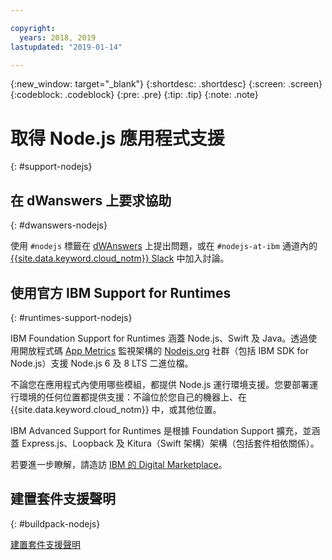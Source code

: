 ```yaml
---

copyright:
  years: 2018, 2019
lastupdated: "2019-01-14"

---
```


{:new_window: target="_blank"}
{:shortdesc: .shortdesc}
{:screen: .screen}
{:codeblock: .codeblock}
{:pre: .pre}
{:tip: .tip}
{:note: .note}

# 取得 Node.js 應用程式支援
{: #support-nodejs}

## 在 dWanswers 上要求協助
{: #dwanswers-nodejs}

使用 `#nodejs` 標籤在 [dWAnswers](https://developer.ibm.com/answers/smartspace/nodejs/) 上提出問題，或在 `#nodejs-at-ibm` 通道內的 [{{site.data.keyword.cloud_notm}} Slack](https://slack-invite-ibm-cloud-tech.mybluemix.net/) 中加入討論。

## 使用官方 IBM Support for Runtimes
{: #runtimes-support-nodejs}

IBM Foundation Support for Runtimes 涵蓋 Node.js、Swift 及 Java。透過使用開放程式碼 [App Metrics](https://developer.ibm.com/node/monitoring-post-mortem/application-metrics-node-js/) 監視架構的 [Nodejs.org](https://nodejs.org/) 社群（包括 IBM SDK for Node.js）支援 Node.js 6 及 8 LTS 二進位檔。

不論您在應用程式內使用哪些模組，都提供 Node.js 運行環境支援。您要部署運行環境的任何位置都提供支援：不論位於您自己的機器上、在 {{site.data.keyword.cloud_notm}} 中，或其他位置。

IBM Advanced Support for Runtimes 是根據 Foundation Support 擴充，並涵蓋 Express.js、Loopback 及 Kitura（Swift 架構）架構（包括套件相依關係）。

若要進一步瞭解，請造訪 [IBM 的 Digital Marketplace](https://www.ibm.com/us-en/marketplace/support-for-runtimes)。

## 建置套件支援聲明
{: #buildpack-nodejs}

[建置套件支援聲明](/docs/runtimes/common/buildpackSupport.html)
